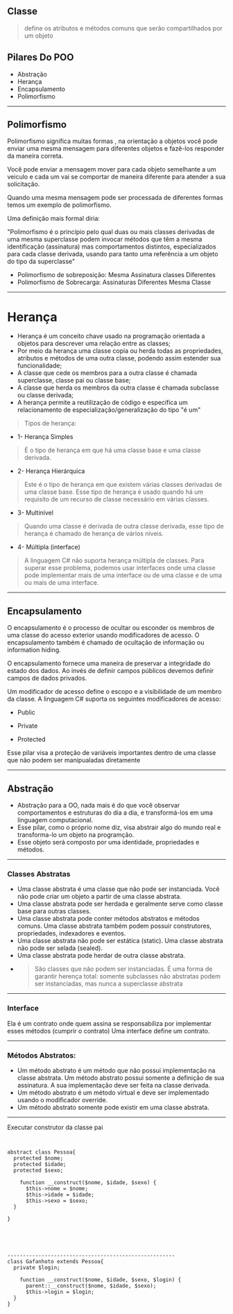 ## Classe 
>define os atributos e métodos comuns que serão compartilhados por um objeto

## Pilares Do POO
* Abstração
* Herança
* Encapsulamento
* Polimorfismo 

<hr>

## Polimorfismo

Polimorfismo significa muitas formas , na orientação a objetos você pode enviar uma mesma mensagem para diferentes objetos e fazê-los responder da maneira correta.

Você pode enviar a mensagem mover para cada objeto semelhante a um veiculo e cada um vai se comportar de maneira diferente para atender a sua solicitação.

Quando uma mesma mensagem pode ser processada de diferentes formas temos um exemplo de polimorfismo.

Uma definição mais formal diria:

"Polimorfismo é o princípio pelo qual duas ou mais classes derivadas de uma mesma superclasse podem invocar métodos que têm a mesma identificação (assinatura) mas comportamentos distintos, especializados para cada classe derivada, usando para tanto uma referência a um objeto do tipo da superclasse"

* Polimorfismo de sobreposição: Mesma Assinatura classes Diferentes
* Polimorfismo de Sobrecarga: Assinaturas Diferentes Mesma Classe

<hr>

# Herança
* Herança é um conceito chave usado na programação orientada a objetos para descrever uma relação entre as classes;
* Por meio da herança uma classe copia ou herda todas as propriedades, atributos e métodos de uma outra classe, podendo assim estender sua funcionalidade;
* A classe que cede os membros para a outra classe é chamada superclasse, classe pai ou classe base;
* A classe que herda os membros da outra classe é chamada subclasse ou classe derivada;
* A herança permite a reutilização de código e especifica um relacionamento de especialização/generalização do tipo "é um"

> Tipos de herança:
* 1- Herança Simples
> É o tipo de herança em que há uma classe base e uma classe derivada.
* 2- Herança Hierárquica
> Este é o tipo de herança em que existem várias classes derivadas de uma classe base.
> Esse tipo de herança é usado quando há um requisito de um recurso de classe necessário em várias classes.
* 3- Multinível
> Quando uma classe é derivada de outra classe derivada, esse tipo de herança é chamado de herança de vários níveis.
* 4- Múltipla (interface)
> A linguagem C# não suporta herança múltipla de classes.
> Para superar esse problema, podemos usar interfaces onde uma classe pode implementar mais de uma interface ou de uma classe e de uma ou mais de  uma interface.


<hr>

## Encapsulamento

O encapsulamento é o processo de ocultar ou esconder os membros de uma classe do acesso exterior usando modificadores de acesso. O encapsulamento também é chamado de ocultação de informação ou information hiding.

O encapsulamento fornece uma maneira de preservar a integridade do estado dos dados. Ao invés de definir campos públicos devemos definir campos de dados privados.

Um modificador de acesso define o escopo e a visibilidade de um membro da classe. A linguagem C# suporta os seguintes modificadores de acesso: 

* Public

* Private

* Protected

Esse pilar visa a proteção de variáveis importantes dentro de uma classe que não podem ser manipualadas diretamente 
<hr>

## Abstração

* Abstração para a OO, nada mais é do que você observar comportamentos e estruturas do dia a dia, e transformá-los em uma linguagem computacional.
* Esse pilar, como o próprio nome diz, visa abstrair algo do mundo real e transforma-lo um objeto na programção.
* Esse objeto será composto por uma identidade, propriedades e métodos.

<hr>

### Classes Abstratas
- Uma classe abstrata é uma classe que não pode ser instanciada. Você não pode criar um objeto a partir de uma classe abstrata.
- Uma classe abstrata pode ser herdada e geralmente serve como classe base para outras classes.
- Uma classe abstrata pode conter métodos abstratos e métodos comuns. Uma classe abstrata também podem possuir construtores, propriedades, indexadores e eventos.
- Uma classe abstrata não pode ser estática (static). Uma classe abstrata não pode ser selada (sealed).
- Uma classe abstrata pode herdar de outra classe abstrata.
- >São classes que não podem ser instanciadas. É uma forma de garantir herença total: somente subclasses não abstratas podem ser instanciadas, mas nunca a superclasse abstrata

<hr>

### Interface
Ela é um contrato onde quem assina se responsabiliza por implementar esses métodos (cumprir o contrato)
Uma interface define um contrato.

<hr>

### Métodos Abstratos:

- Um método abstrato é um método que não possui implementação na classe abstrata. Um método abstrato possui somente a definição de sua assinatura. A sua implementação deve ser feita na classe derivada.
- Um método abstrato é um método virtual e deve ser implementado usando o modificador override.
- Um método abstrato somente pode existir em uma classe abstrata.

<hr>

Executar construtor da classe pai
<pre>
<code>

abstract class Pessoa{
  protected $nome;
  protected $idade;
  protected $sexo;

	function __construct($nome, $idade, $sexo) {
      $this->nome = $nome;
      $this->idade = $idade;
      $this->sexo = $sexo;
  }

}





------------------------------------------------------
class Gafanhoto extends Pessoa{
  private $login;

	function __construct($nome, $idade, $sexo, $login) {
      parent::__construct($nome, $idade, $sexo);
      $this->login = $login;
  }
}
</code>
</pre>

